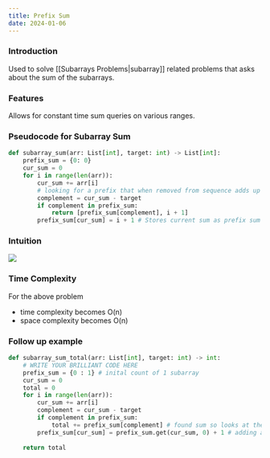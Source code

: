 ```yaml
---
title: Prefix Sum
date: 2024-01-06
---
```

### Introduction
Used to solve [[Subarrays Problems|subarray]] related problems that asks about the sum of the subarrays.

### Features
Allows for constant time sum queries on various ranges. 

### Pseudocode for Subarray Sum
```Python
def subarray_sum(arr: List[int], target: int) -> List[int]:
	prefix_sum = {0: 0}
	cur_sum = 0
	for i in range(len(arr)):
		cur_sum += arr[i]
		# looking for a prefix that when removed from sequence adds up to target
		complement = cur_sum - target
		if complement in prefix_sum:
			return [prefix_sum[complement], i + 1]
		prefix_sum[cur_sum] = i + 1 # Stores current sum as prefix sum key and the index of the start of the sub array if prefix is dropped
```


### Intuition
![](https://algomonster.s3.us-east-2.amazonaws.com/prefix_sum.png)

### Time Complexity
For the above problem 
- time complexity becomes O(n) 
- space complexity becomes O(n)

### Follow up example
```Python
def subarray_sum_total(arr: List[int], target: int) -> int:
    # WRITE YOUR BRILLIANT CODE HERE
    prefix_sum = {0 : 1} # inital count of 1 subarray
    cur_sum = 0
    total = 0
    for i in range(len(arr)):
        cur_sum += arr[i]
        complement = cur_sum - target
        if complement in prefix_sum:
            total += prefix_sum[complement] # found sum so looks at the total count of prefix sums that existed before
        prefix_sum[cur_sum] = prefix_sum.get(cur_sum, 0) + 1 # adding a new subarray possibility if the cur_sum matches a prefix
        
    return total
```